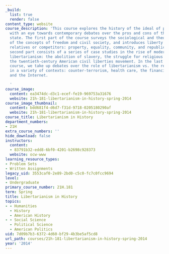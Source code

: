 ```yaml
---
_build:
  list: true
  render: false
content_type: website
course_description: 'This course explores the history of the ideal of personal freedom
  with an eye towards contemporary debates over the pros and cons of the regulatory
  state. The first part of the course surveys the sociological and theological sources
  of the concepts of freedom and civil society, and introduces liberty''s leading
  relatives or competitors: property, equality, community, and republicanism. The
  second part consists of a series of case studies in the rise of modern liberty and
  libertarianism: the abolition of slavery, the struggle for religious freedom, and
  the twentieth-century American civil liberties movement. In the last part of the
  course, we take up debates over the role of libertarianism vs. the regulatory state
  in a variety of contexts: counter-terrorism, health care, the financial markets,
  and the Internet.

  '
course_image:
  content: ea3474dc-d3c1-ecef-fe19-969753a31676
  website: 21h-181-libertarianism-in-history-spring-2014
course_image_thumbnail:
  content: bdd681f4-d6d7-f31d-9718-0205180290af
  website: 21h-181-libertarianism-in-history-spring-2014
course_title: Libertarianism in History
department_numbers:
- 21H
extra_course_numbers: ''
hide_download: false
instructors:
  content:
  - 83791b32-edd8-6bf0-4201-b2698c928373
  website: ocw-www
learning_resource_types:
- Problem Sets
- Written Assignments
legacy_uid: 3553caf0-2e89-2bd0-c5c0-fc7c0fcc9694
level:
- Undergraduate
primary_course_number: 21H.181
term: Spring
title: Libertarianism in History
topics:
- - Humanities
  - History
  - American History
- - Social Science
  - Political Science
  - American Politics
uid: 7d09b7b3-6372-4d60-bf29-4b3be5af5cd8
url_path: courses/21h-181-libertarianism-in-history-spring-2014
year: '2014'
---
```

